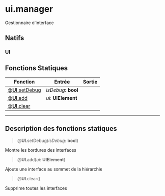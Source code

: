 # ui.manager

Gestionnaire d’interface
## Natifs
### UI
## Fonctions Statiques
|Fonction|Entrée|Sortie|
|-|-|-|
|[@**UI**.setDebug](#static_0)|*isDebug*: **bool**||
|[@**UI**.add](#static_1)|*ui*: **UIElement**||
|[@**UI**.clear](#static_2)|||


***
## Description des fonctions statiques

<a id="static_0"></a>
> @**UI**.setDebug(*isDebug*: **bool**)

Montre les bordures des interfaces

<a id="static_1"></a>
> @**UI**.add(*ui*: **UIElement**)

Ajoute une interface au sommet de la hiérarchie

<a id="static_2"></a>
> @**UI**.clear()

Supprime toutes les interfaces

